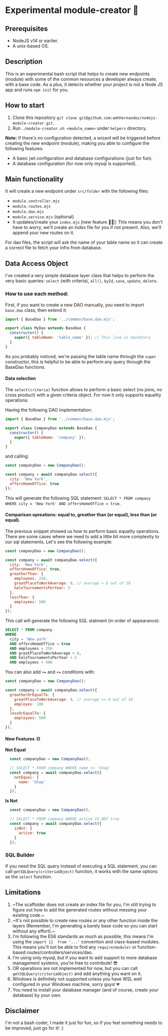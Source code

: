 # Experimental module-creator 🚀

## Prerequisites
* NodeJS v14 or earlier.
* A unix-based OS.

## Description

This is an experimental bash script that helps to create new endpoints (module) with some of the common resources a developer always create, with a base code. As a plus, it detects whether your project is not a Node JS app and runs `npm init` for you.

## How to start

1. Clone this repository `git clone git@github.com:amhhernandez/nodejs-module-creator.git`.
2. Run `./module-creator.sh <module_name>` under `helpers` directory.

**Note:** If there's no configuration detected, a wizard will be triggered before creating the new endpoint (module), making you able to configure the following features:

* A basic jwt configuration and database configurations (just for fun).
* A database configuration (for now only mysql is supported).

## Main functionality

It will create a new endpoint under `src/folder` with the following files:

* `module.controller.mjs`
* `module.routes.mjs`
* `module.dao.mjs`
* `module.service.mjs` (optional)
* It updates/create your `index.mjs` [new feature 🥳🎉]: This means you don't have to worry, we'll create an index file for you if not present. Also, we'll append your new routes on it.

For dao files, the script will ask the name of your table name so it can create a correct file to fetch your infro from database.

## Data Access Object

I've created a very simple database layer class that helps to perform the very basic queries: `select` (with criteria), `all()`, `byId`, `save`, `update`, `delete`.

### How to use each method:

First, if you want to create a new DAO manually, you need to import `base.dao` class, then extend it:

```javascript
import { BaseDao } from '../common/base.dao.mjs';

export class MyDao extends BaseDao {
  constructor() {
    super({ tableName: 'table_name' }); // This line is mandatory
  }
}
```

As you probably noticed, we're passing the table name through the `super` constructor, this is helpful to be able to perform any query through the BaseDao functions.

#### Data selection

The `select(criteria)` function allows to perform a basic select (no joins, no cross product) with a given criteria object. For now it only supports equality operations:

Having the following DAO implementation:

```javascript
import { BaseDao } from '../common/base.dao.mjs';

export class CompanyDao extends BaseDao {
  constructor() {
    super({ tableName: 'company' });
  }
}
```

and calling:

```javascript
const companyDao = new CompanyDao();

const company = await companyDao.select({
  city: 'New York',
  offersHomeOffice: true
});
```

This will generate the following SQL statement: `SELECT * FROM company WHERE city = 'New York' AND offersHomeOffice = true`.

#### Comparison opreations: equal to, greather than (or equal), less than (or equal).

The previous snippet showed us how to perform basic equality operations. There are some cases where we need to add a little bit more complexity to our
sql statements. Let's see the following example:

```javascript
const companyDao = new CompanyDao();

const company = await companyDao.select({
  city: 'New York',
  offersHomeOffice: true,
  greatherThan: {
    employees: 250,
    greatPlaceToWorkAverage: 8, // average > 8 out of 10
    haloTournamentsPerYear: 5
  },
  lessThan: {
    employees: 500
  }
});
```

This call will generate the following SQL statment (in order of appearance):

```sql
SELECT * FROM company
WHERE
  city = 'New york'
  AND offersHomeOffice = true
  AND employees > 250
  AND greatPlaceToWorkAverage > 8,
  AND haloTournamentsPerYear > 5
  AND employees < 500
```

You can also add `>=` and `<=` conditions with:

```javascript
const companyDao = new CompanyDao();

const company = await companyDao.select({
  greatherOrEqualTo: {
    greatPlaceToWorkAverage: 8, // average >= 8 out of 10
    employes: 100
  },
  lessOrEqualTo: {
    employees: 500
  }
});
```

#### New Features :D

**Not Equal** 

```javascript
  const companyDao = new CompanyDao();

  // SELECT * FROM company WHERE name <> 'Shaq'
  const company = await companyDao.select({
    notEqual: {
      name: 'Shaq'
    }
  });
```

**Is Not** 

```javascript
  const companyDao = new CompanyDao();

  // SELECT * FROM company WHERE active IS NOT true
  const company = await companyDao.select({
    isNot: {
      active: true
    }
  });
```

### SQL Builder

If you need the SQL query instead of executing a SQL statement, you can call `getSQLQuery(criteriaObject)` function, it works with the same options as the `select` function.

## Limitations

1. ~The scaffolder does not create an index file for you, I'm still trying to figure out how to add the generated routes without messing your existing code.~
2. ~It's not possible to create new routes or any other function inside the layers (Remember, I'm generating a barely base code so you can start without any effort).~
3. I'm following the ES6 standards as much as possible, this means I'm using the `import {}  from '...'` convention and class-based modules. This means you'll not be able to find any `require(module)` or function-based routes/controllers/services/dao.
4. I'm using only mysql, but if you want to add support to more database management systems, you're free to contribute! 😎
5. OR operations are not implemented for now, but you can call `getSQLQuery(criteriaObject)` and add anything you want on it.
6. Windows is definitely not supported unless you have WSL well configured in your Windows machine, sorry guys! 💔
7. You need to install your database manager (and of course, create your database)  by your own.

## Disclaimer

I'm not a bash coder, I made it just for fun, so if you feel something needs to be improved, just go for it! :)
